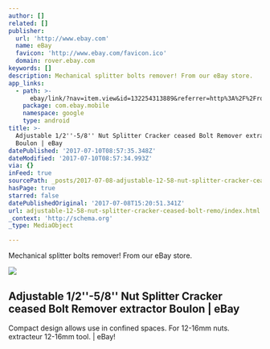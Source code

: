 ```yaml
---
author: []
related: []
publisher:
  url: 'http://www.ebay.com'
  name: eBay
  favicon: 'http://www.ebay.com/favicon.ico'
  domain: rover.ebay.com
keywords: []
description: Mechanical splitter bolts remover! From our eBay store.
app_links:
  - path: >-
      ebay/link/?nav=item.view&id=132254313889&referrer=http%3A%2F%2Frover.ebay.com%2Froverns%2F1%2F711-13271-9788-0%3Fmpcl%3Dhttp%253A%252F%252Fwww.ebay.com%252Fitm%252FAdjustable-1-2-5-8-Nut-Splitter-Cracker-ceased-Bolt-Remover-extractor-Boulon-%252F132254313889
    package: com.ebay.mobile
    namespace: google
    type: android
title: >-
  Adjustable 1/2''-5/8'' Nut Splitter Cracker ceased Bolt Remover extractor
  Boulon | eBay
datePublished: '2017-07-10T08:57:35.348Z'
dateModified: '2017-07-10T08:57:34.993Z'
via: {}
inFeed: true
sourcePath: _posts/2017-07-08-adjustable-12-58-nut-splitter-cracker-ceased-bolt-remo.md
hasPage: true
starred: false
datePublishedOriginal: '2017-07-08T15:20:51.341Z'
url: adjustable-12-58-nut-splitter-cracker-ceased-bolt-remo/index.html
_context: 'http://schema.org'
_type: MediaObject

---
```

Mechanical splitter bolts remover! From our eBay store.

<article style=""><img src="https://s3-us-west-2.amazonaws.com/the-grid-img/p/260d578c2b986cf6ad4ab56fba248d802785426b.jpg" /><h1>Adjustable 1/2''-5/8'' Nut Splitter Cracker ceased Bolt Remover extractor Boulon | eBay</h1><p>Compact design allows use in confined spaces. For 12-16mm nuts. extracteur 12-16mm tool. | eBay!</p></article>